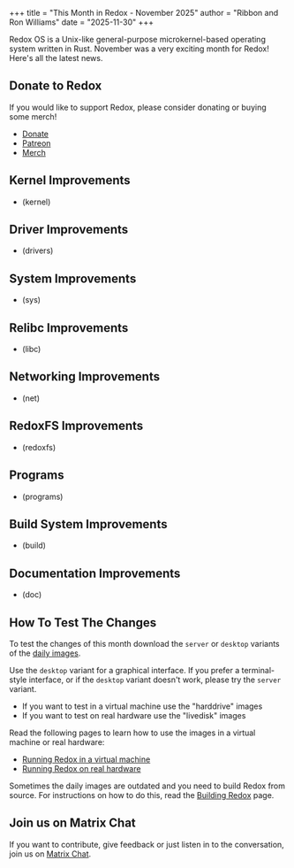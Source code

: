 +++
title = "This Month in Redox - November 2025"
author = "Ribbon and Ron Williams"
date = "2025-11-30"
+++

Redox OS is a Unix-like general-purpose microkernel-based operating system
written in Rust. November was a very exciting month for Redox! Here's all the latest news.

## Donate to Redox

If you would like to support Redox, please consider donating or buying some merch!

- [Donate](https://www.redox-os.org/donate/)
- [Patreon](https://www.patreon.com/redox_os)
- [Merch](https://redox-os.creator-spring.com/)

## Kernel Improvements

- (kernel) 

## Driver Improvements

- (drivers) 

## System Improvements

- (sys) 

## Relibc Improvements

- (libc) 

## Networking Improvements

- (net) 

## RedoxFS Improvements

- (redoxfs) 

## Programs

- (programs) 

## Build System Improvements

- (build) 

## Documentation Improvements

- (doc) 

## How To Test The Changes

To test the changes of this month download the `server` or `desktop` variants of the [daily images](https://static.redox-os.org/img/).

Use the `desktop` variant for a graphical interface. If you prefer a terminal-style interface, or if the `desktop` variant doesn't work, please try the `server` variant.

- If you want to test in a virtual machine use the "harddrive" images
- If you want to test on real hardware use the "livedisk" images

Read the following pages to learn how to use the images in a virtual machine or real hardware:

- [Running Redox in a virtual machine](https://doc.redox-os.org/book/running-vm.html)
- [Running Redox on real hardware](https://doc.redox-os.org/book/real-hardware.html)

Sometimes the daily images are outdated and you need to build Redox from source.
For instructions on how to do this, read the [Building Redox](https://doc.redox-os.org/book/podman-build.html) page.

## Join us on Matrix Chat

If you want to contribute, give feedback or just listen in to the conversation,
join us on [Matrix Chat](https://matrix.to/#/#redox-join:matrix.org).

<!--

## Discussion

Here are some links to discussion about this news post:

- [floss.social @redox]()
- [floss.social @soller]()
- [Patreon]()
- [Phoronix]()
- [Reddit /r/redox]()
- [Reddit /r/rust]()
- [X/Twitter @redox_os]()

-->

<!--

The following template is for screenshots

<img src="/img/screenshot/file-name.type" class="img-responsive"/>

-->

<!--

The following template is for hardware photos

<img src="/img/hardware/file-name.type" class="img-responsive"/>

-->

<!--

The following template is for YouTube videos

## Title

<iframe width="800" height="640" src="insert-the-video-embed-link-here" title="YouTube video player" frameborder="0" allow="accelerometer; autoplay; clipboard-write; encrypted-media; gyroscope; picture-in-picture; web-share" referrerpolicy="strict-origin-when-cross-origin" allowfullscreen></iframe>

-->
